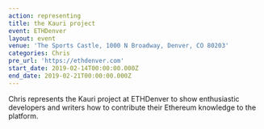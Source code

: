 ```yaml
---
action: representing
title: the Kauri project
event: ETHDenver
layout: event
venue: 'The Sports Castle, 1000 N Broadway, Denver, CO 80203'
categories: Chris
pre_url: 'https://ethdenver.com'
start_date: 2019-02-14T00:00:00.000Z
end_date: 2019-02-21T00:00:00.000Z
---
```


Chris represents the Kauri project at ETHDenver to show enthusiastic developers and writers how to contribute their Ethereum knowledge to the platform.
